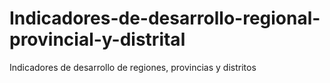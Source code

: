 # Indicadores-de-desarrollo-regional-provincial-y-distrital
Indicadores de desarrollo de regiones, provincias y distritos
